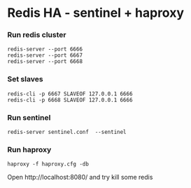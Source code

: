 # Redis HA - sentinel + haproxy 

### Run redis cluster
```
redis-server --port 6666
redis-server --port 6667
redis-server --port 6668
```

### Set slaves
```
redis-cli -p 6667 SLAVEOF 127.0.0.1 6666
redis-cli -p 6668 SLAVEOF 127.0.0.1 6666
```

### Run sentinel
```
redis-server sentinel.conf  --sentinel
```

### Run haproxy
```
haproxy -f haproxy.cfg -db
```

Open http://localhost:8080/ and try kill some redis

